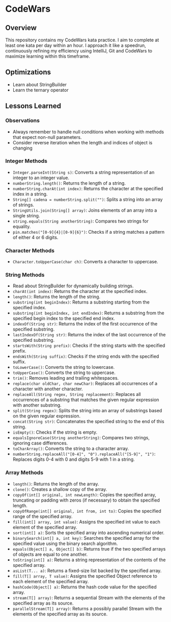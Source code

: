 # CodeWars 

## Overview

This repository contains my CodeWars kata practice. I aim to complete at least one kata per day within an hour. I approach it like a speedrun,
continuously refining my efficiency using IntelliJ, Git and CodeWars to maximize learning within this timeframe.


## Optimizations
- Learn about StringBuilder
- Learn the ternary operator

## Lessons Learned

### Observations

- Always remember to handle null conditions when working with methods that expect non-null parameters.
- Consider reverse iteration when the length and indices of object is changing
### Integer Methods

- `Integer.parseInt(String s)`: Converts a string representation of an integer to an integer value.
- `numberString.length()`: Returns the length of a string.
- `numberString.charAt(int index)`: Returns the character at the specified index in a string.
- `String[] cadena = numberString.split("")`: Splits a string into an array of strings.
- `StringUtils.join(String[] array)`: Joins elements of an array into a single string.
- `string.equals(String anotherString)`: Compares two strings for equality.
- `pin.matches("[0-9]{4}|[0-9]{6}")`: Checks if a string matches a pattern of either 4 or 6 digits.

### Character Methods

- `Character.toUpperCase(char ch)`: Converts a character to uppercase.

### String Methods

- Read about StringBuilder for dynamically building strings.
- `charAt(int index)`: Returns the character at the specified index.
- `length()`: Returns the length of the string.
- `substring(int beginIndex)`: Returns a substring starting from the specified index.
- `substring(int beginIndex, int endIndex)`: Returns a substring from the specified begin index to the specified end index.
- `indexOf(String str)`: Returns the index of the first occurrence of the specified substring.
- `lastIndexOf(String str)`: Returns the index of the last occurrence of the specified substring.
- `startsWith(String prefix)`: Checks if the string starts with the specified prefix.
- `endsWith(String suffix)`: Checks if the string ends with the specified suffix.
- `toLowerCase()`: Converts the string to lowercase.
- `toUpperCase()`: Converts the string to uppercase.
- `trim()`: Removes leading and trailing whitespaces.
- `replace(char oldChar, char newChar)`: Replaces all occurrences of a character with another character.
- `replaceAll(String regex, String replacement)`: Replaces all occurrences of a substring that matches the given regular expression with another substring.
- `split(String regex)`: Splits the string into an array of substrings based on the given regular expression.
- `concat(String str)`: Concatenates the specified string to the end of this string.
- `isEmpty()`: Checks if the string is empty.
- `equalsIgnoreCase(String anotherString)`: Compares two strings, ignoring case differences.
- `toCharArray()`: Converts the string to a character array.
- `numberString.replaceAll("[0-4]", "0").replaceAll("[5-9]", "1")`: Replaces digits 0-4 with 0 and digits 5-9 with 1 in a string.

### Array Methods

- `length()`: Returns the length of the array.
- `clone()`: Creates a shallow copy of the array.
- `copyOf(int[] original, int newLength)`: Copies the specified array, truncating or padding with zeros (if necessary) to obtain the specified length.
- `copyOfRange(int[] original, int from, int to)`: Copies the specified range of the specified array.
- `fill(int[] array, int value)`: Assigns the specified int value to each element of the specified array.
- `sort(int[] a)`: Sorts the specified array into ascending numerical order.
- `binarySearch(int[] a, int key)`: Searches the specified array for the specified value using the binary search algorithm.
- `equals(Object[] a, Object[] b)`: Returns true if the two specified arrays of objects are equal to one another.
- `toString(int[] a)`: Returns a string representation of the contents of the specified array.
- `asList(T... a)`: Returns a fixed-size list backed by the specified array.
- `fill(T[] array, T value)`: Assigns the specified Object reference to each element of the specified array.
- `hashCode(Object[] a)`: Returns the hash code value for the specified array.
- `stream(T[] array)`: Returns a sequential Stream with the elements of the specified array as its source.
- `parallelStream(T[] array)`: Returns a possibly parallel Stream with the elements of the specified array as its source.


    